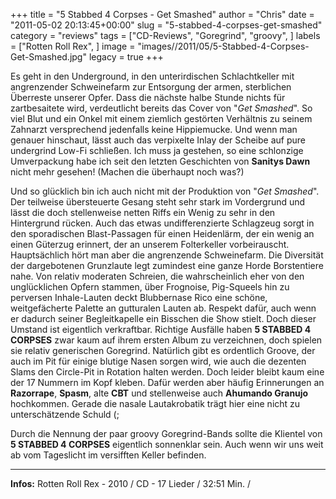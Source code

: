+++
title = "5 Stabbed 4 Corpses - Get Smashed"
author = "Chris"
date = "2011-05-02 20:13:45+00:00"
slug = "5-stabbed-4-corpses-get-smashed"
category = "reviews"
tags = ["CD-Reviews", "Goregrind", "groovy", ]
labels = ["Rotten Roll Rex", ]
image = "images//2011/05/5-Stabbed-4-Corpses-Get-Smashed.jpg"
legacy = true
+++

Es geht in den Underground, in den unterirdischen Schlachtkeller mit angrenzender Schweinefarm zur Entsorgung der armen, sterblichen Überreste unserer Opfer. Dass die nächste halbe Stunde nichts für zartbesaitete wird, verdeutlicht bereits das Cover von "_Get Smashed_". So viel Blut und ein Onkel mit einem ziemlich gestörten Verhältnis zu seinem Zahnarzt versprechend jedenfalls keine Hippiemucke. Und wenn man genauer hinschaut, lässt auch das verpixelte Inlay der Scheibe auf pure undergrind Low-Fi schließen. Ich muss ja gestehen, so eine schlonzige Umverpackung habe ich seit den letzten Geschichten von **Sanitys Dawn** nicht mehr gesehen! (Machen die überhaupt noch was?)

Und so glücklich bin ich auch nicht mit der Produktion von "_Get Smashed_". Der teilweise übersteuerte Gesang steht sehr stark im Vordergrund und lässt die doch stellenweise netten Riffs ein Wenig zu sehr in den Hintergrund rücken. Auch das etwas undifferenzierte Schlagzeug sorgt in den sporadischen Blast-Passagen für einen Heidenlärm, der ein wenig an einen Güterzug erinnert, der an unserem Folterkeller vorbeirauscht. Hauptsächlich hört man aber die angrenzende Schweinefarm. Die Diversität der dargebotenen Grunzlaute legt zumindest eine ganze Horde Borstentiere nahe. Von relativ moderaten Schreien, die wahrscheinlich eher von den unglücklichen Opfern stammen, über Frognoise, Pig-Squeels hin zu perversen Inhale-Lauten deckt Blubbernase Rico eine schöne, weitgefächerte Palette an gutturalen Lauten ab. Respekt dafür, auch wenn er dadurch seiner Begleitkapelle ein Bisschen die Show stielt. Doch dieser Umstand ist eigentlich verkraftbar. Richtige Ausfälle haben **5 STABBED 4 CORPSES** zwar kaum auf ihrem ersten Album zu verzeichnen, doch spielen sie relativ generischen Goregrind. Natürlich gibt es ordentlich Groove, der auch im Pit für einige blutige Nasen sorgen wird, wie auch die dezenten Slams den Circle-Pit in Rotation halten werden. Doch leider bleibt kaum eine der 17 Nummern im Kopf kleben. Dafür werden aber häufig Erinnerungen an **Razorrape**, **Spasm**, alte **CBT** und stellenweise auch **Ahumando Granujo** hochkommen. Gerade die nasale Lautakrobatik trägt hier eine nicht zu unterschätzende Schuld (;

Durch die Nennung der paar groovy Goregrind-Bands sollte die Klientel von **5 STABBED 4 CORPSES** eigentlich sonnenklar sein. Auch wenn wir uns weit ab vom Tageslicht im versifften Keller befinden.





---
**Infos:**
Rotten Roll Rex - 2010 / 
CD - 17 Lieder / 32:51 Min. / 
